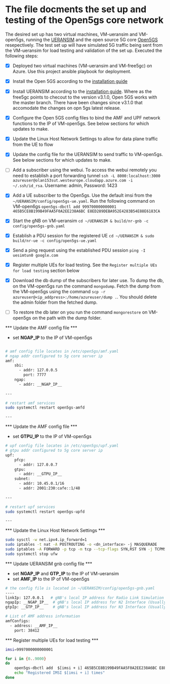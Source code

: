 # The file docments the set up and testing of the Open5gs core network

The desired set up has two virtual machines, VM-ueransim and VM-open5gs, running the [UERANSIM](https://github.com/aligungr/UERANSIM/wiki) and the open source 5G core [Open5GS](https://open5gs.org) resepectively. The test set up will have simulated 5G traffic being sent from the VM-ueransim for load testing and validation of the set up. Executed the following steps:

- [x] Deployed two virtual machines (VM-ueransim and VM-free5gc) on Azure. Use this project ansible playbook for deployment.
- [x] Install the Open 5GS according to the [installation guide](https://open5gs.org/open5gs/docs/guide/01-quickstart/)
- [x] Install UERANSIM according to the [installation guide](https://github.com/aligungr/UERANSIM/wiki/Installation). Where as the free5gc points to checout to the version v3.1.0, Open 5GS works with the master branch. There have been changes since v3.1.0 that accomodate the changes on opn 5gs latest release.
- [x] Configure the Open 5GS config files to bind the AMF and UPF network functions to the IP of VM-open5gs. See below sections for which updates to make.
- [x] Update the Linux Host Network Settings to allow for data plane traffic from the UE to flow
- [x] Update the config file for the UERANSIM to send traffic to VM-open5gs. See below sections for which updates to make.
- [ ] Add a subscriber using the webui. To access the webui remotely you need to establish a port forwarding tunnel `ssh -L 8000:localhost:3000 azureuser@olan153sut.westeurope.cloudapp.azure.com -i ~/.ssh/id_rsa`. Username: admin, Password: 1423
- [x] Add a UE subscriber to the Open5gs. Use the default imsi from the `~/UERANSIM/config/open5gs-ue.yaml`. Run the following command on VM-open6gs `open5gs-dbctl add 999700000000001 465B5CE8B199B49FAA5F0A2EE238A6BC E8ED289DEBA952E4283B54E88E6183CA`
- [x] Start the gNB on VM-ueransim `cd ~/UERANSIM & build/nr-gnb -c config/open5gs-gnb.yaml`
- [x] Establish a PDU session for the registered UE `cd ~/UERANSIM & sudo build/nr-ue -c config/open5gs-ue.yaml`
- [x] Send a ping request using the established PDU session `ping -I uesimtun0 google.com`
- [x] Register multiple UEs for load testing. See the `Register multiple UEs for load testing` section below
- [x] Download the db dump of the subscribers for later use. To dump the db, on the VM-open5gs run the command `mongodump`. Fetch the dump from the VM-open5gs using the command `scp -r azureuser@<ip_addpress>:/home/azureuser/dump .`. You should delete the admin folder from the fetched dump.
- [ ] To restore the db later on you run the command `mongorestore` on VM-open5gs on the path with the dump folder.



*** Update the AMF config file ***

- set __NGAP_IP__ to the IP of VM-open5gs

```bash

# amf config file locates in /etc/open5gs/amf.yaml
# ngap addr configured to 5g core server ip
amf:
    sbi:
      - addr: 127.0.0.5
        port: 7777
    ngap:
      - addr: __NGAP_IP__
     
---

# restart amf services
sudo systemctl restart open5gs-amfd

---
```
*** Update the AMF config file ***

- set __GTPU_IP__ to the IP of VM-open5gs

```bash
# upf config file locates in /etc/open5gs/upf.yaml
# gtpu addr configured to 5g core server ip
upf:
    pfcp:
      - addr: 127.0.0.7
    gtpu:
      - addr: __GTPU_IP__
    subnet:
      - addr: 10.45.0.1/16
      - addr: 2001:230:cafe::1/48
      
---

# restart upf services
sudo systemctl restart open5gs-upfd

---
```

*** Update the Linux Host Network Settings ***

```bash
sudo sysctl -w net.ipv4.ip_forward=1
sudo iptables -t nat -A POSTROUTING -o <dn_interface> -j MASQUERADE
sudo iptables -A FORWARD -p tcp -m tcp --tcp-flags SYN,RST SYN -j TCPMSS --set-mss 1400
sudo systemctl stop ufw
```

*** Update UERANSIM gnb config file ***

- set __NGAP_IP__ and __GTP_IP__ to the IP of VM-ueransim
- set __AMF_IP__ to the IP of VM-open5gs

```bash
# the config file is located in ~/UERANSIM/config/open5gs-gnb.yaml
----
linkIp: 127.0.0.1   # gNB's local IP address for Radio Link Simulation (Usually same with local IP)
ngapIp: __NGAP_IP__  # gNB's local IP address for N2 Interface (Usually same with local IP)
gtpIp: __GTP_IP__    # gNB's local IP address for N3 Interface (Usually same with local IP)

# List of AMF address information
amfConfigs:
  - address: __AMF_IP__
    port: 38412
```

*** Register multiple UEs for load testing ***

```bash
imsi=9997000000000001

for i in {0..9000}
do
    open5gs-dbctl add  $[imsi + i] 465B5CE8B199B49FAA5F0A2EE238A6BC E8ED289DEBA952E4283B54E88E6183CA
    echo "Registered IMSI $[imsi + i] times"
done
```
